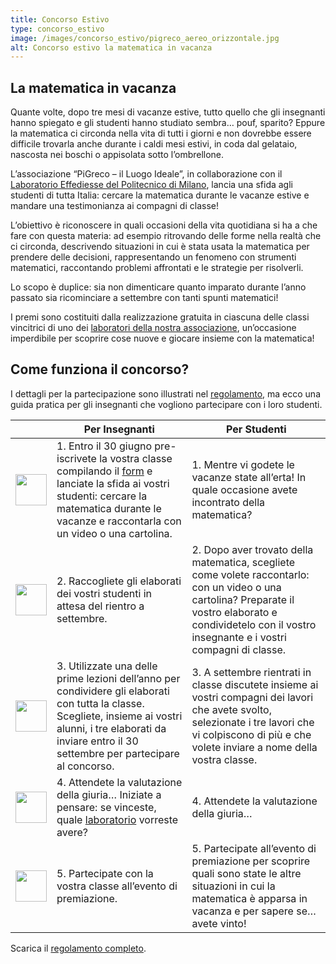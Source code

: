 ```yaml
---
title: Concorso Estivo
type: concorso_estivo
image: /images/concorso_estivo/pigreco_aereo_orizzontale.jpg
alt: Concorso estivo la matematica in vacanza
---
```

## La matematica in vacanza

Quante volte, dopo tre mesi di vacanze estive, tutto quello che gli insegnanti hanno spiegato e gli studenti hanno studiato sembra… pouf, sparito? Eppure la matematica ci circonda nella vita di tutti i giorni e non dovrebbe essere difficile trovarla anche durante i caldi mesi estivi, in coda dal gelataio, nascosta nei boschi o appisolata sotto l’ombrellone.

L’associazione “PiGreco – il Luogo Ideale”, in collaborazione con il [Laboratorio Effediesse del Politecnico di Milano](http://effediesse.mate.polimi.it/), lancia una sfida agli studenti di tutta Italia: cercare la matematica durante le vacanze estive e mandare una testimonianza ai compagni di classe!

L’obiettivo è riconoscere in quali occasioni della vita quotidiana si ha a che fare con questa materia: ad esempio ritrovando delle forme nella realtà che ci circonda, descrivendo situazioni in cui è stata usata la matematica per prendere delle decisioni, rappresentando un fenomeno con strumenti matematici, raccontando problemi affrontati e le strategie per risolverli.

Lo scopo è duplice: sia non dimenticare quanto imparato durante l’anno passato sia ricominciare a settembre con tanti spunti matematici!

I premi sono costituiti dalla realizzazione gratuita in ciascuna delle classi vincitrici di uno dei [laboratori della nostra associazione](http://pigreco.luogoideale.org/concorso_estivo_laboratori/), un’occasione imperdibile per scoprire cose nuove e giocare insieme con la matematica!

## Come funziona il concorso?

I dettagli per la partecipazione sono illustrati nel [regolamento](https://pigreco.luogoideale.org/volantini/Regolamento_matematica_in_vacanza.pdf), ma ecco una guida pratica per gli insegnanti che vogliono partecipare con i loro studenti. 

<table>
  <thead>
    <tr>
      <th> </th>
      <th>Per Insegnanti</th>
      <th>Per Studenti</th>
    </tr>
  </thead>
  <tbody>
    <tr>
      <td>  <img src="/images/concorso_estivo/uno.png" width="50" height="50" >  </td>
        <td> 1. Entro il 30 giugno pre-iscrivete la vostra classe compilando il <a href="https://forms.gle/57HGQtdDB6VEAUZK6" target="_blank">form</a> e lanciate la sfida ai vostri studenti: cercare la matematica durante le vacanze e raccontarla con un video o una cartolina.</td>
      <td> 1. Mentre vi godete le vacanze state all’erta! In quale occasione avete incontrato della matematica?</td>
    </tr>
    <tr>
       <td>  <img src="/images/concorso_estivo/due.png" width="50" height="50" >  </td>
      <td>2. Raccogliete gli elaborati dei vostri studenti in attesa del rientro a settembre.</td>
    <td>2. Dopo aver trovato della matematica, scegliete come volete raccontarlo: con un video o una cartolina? Preparate il vostro elaborato e condividetelo con il vostro insegnante e i vostri compagni di classe.</td>
    </tr>
    <tr>
            <td>  <img src="/images/concorso_estivo/tre.png" width="50" height="50" >  </td>
    <td>3. Utilizzate una delle prime lezioni dell’anno per condividere gli elaborati con tutta la classe. Scegliete, insieme ai vostri alunni, i tre elaborati da inviare entro il 30 settembre per partecipare al concorso.</td>
    <td>3. A settembre rientrati in classe discutete insieme ai vostri compagni dei lavori che avete svolto, selezionate i tre lavori che vi colpiscono di più e che volete inviare a nome della vostra classe.</td>
    </tr>
    <tr>
       <td>  <img src="/images/concorso_estivo/quattro.png" width="50" height="50" >  </td>
      <td>4. Attendete la valutazione della giuria… Iniziate a pensare: se vinceste, quale <a href="http://pigreco.luogoideale.org/concorso_estivo_laboratori/">laboratorio</a> vorreste avere?</td>
      <td>4. Attendete la valutazione della giuria… </td>
    </tr>
    <tr>
           <td>  <img src="/images/concorso_estivo/cinque.png" width="50" height="50" >  </td>
      <td>5. Partecipate con la vostra classe all’evento di premiazione.</td>
   <td>5. Partecipate all’evento di premiazione per scoprire quali sono state le altre situazioni in cui la matematica è apparsa in vacanza e per sapere se… avete vinto!</td>
    </tr>
  </tbody>
</table>

Scarica il [regolamento completo](https://pigreco.luogoideale.org/volantini/Regolamento_matematica_in_vacanza.pdf).
